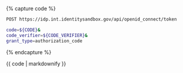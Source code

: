 {% capture code %}
```bash
POST https://idp.int.identitysandbox.gov/api/openid_connect/token

code=${CODE}&
code_verifier=${CODE_VERIFIER}&
grant_type=authorization_code
```
{% endcapture %}
<div markdown="1" data-example="pkce" class="markdown">
{{ code | markdownify }}
</div>
